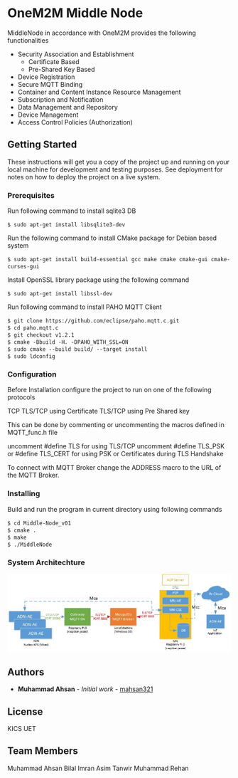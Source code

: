 # OneM2M Middle Node

MiddleNode in accordance with OneM2M provides the following functionalities
- Security Association and Establishment
	- Certificate Based
	- Pre-Shared Key Based
- Device Registration
- Secure MQTT Binding
- Container and Content Instance Resource Management
- Subscription and Notification
- Data Management and Repository
- Device Management
- Access Control Policies (Authorization)

## Getting Started

These instructions will get you a copy of the project up and running on your local machine for development and testing purposes. See deployment for notes on how to deploy the project on a live system.

### Prerequisites

Run following command to install sqlite3 DB

```
$ sudo apt-get install libsqlite3-dev
```

Run the following command to install CMake package for Debian based system  
```
$ sudo apt-get install build-essential gcc make cmake cmake-gui cmake-curses-gui
```

Install OpenSSL library package using the following command
```
$ sudo apt-get install libssl-dev
```

Run following command to install PAHO MQTT Client
```
$ git clone https://github.com/eclipse/paho.mqtt.c.git
$ cd paho.mqtt.c
$ git checkout v1.2.1
$ cmake -Bbuild -H. -DPAHO_WITH_SSL=ON
$ sudo cmake --build build/ --target install
$ sudo ldconfig
```


### Configuration

Before Installation configure the project to run on one of the following protocols

TCP
TLS/TCP using Certificate
TLS/TCP using Pre Shared key

This can be done by commenting or uncommenting the macros defined in MQTT_func.h file 

uncomment #define TLS for using TLS/TCP
uncomment #define TLS_PSK or #define TLS_CERT for using PSK or Certificates during TLS Handshake

To connect with MQTT Broker change the ADDRESS macro to the URL of the MQTT Broker. 
 

### Installing

Build and run the program in current directory using following commands 

```
$ cd Middle-Node_v01
$ cmake .
$ make
$ ./MiddleNode
``` 


### System Architechture

![Alt text](SystemArchitechture.jpg?raw=true "System Architechture")

## Authors

* **Muhammad Ahsan** - *Initial work* - [mahsan321](https://github.com/mahsan321)

## License

KICS UET

## Team Members
Muhammad Ahsan
Bilal Imran
Asim Tanwir
Muhammad Rehan
